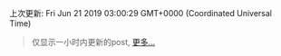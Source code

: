 
  
 上次更新: Fri Jun 21 2019 03:00:29 GMT+0000 (Coordinated Universal Time) 

 > 仅显示一小时内更新的post, [更多...](screenshots/)
  